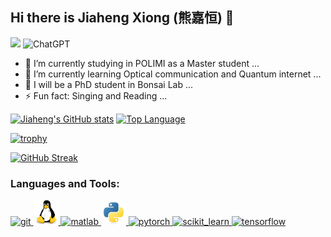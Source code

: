 ## Hi there is Jiaheng Xiong (熊嘉恒) 👋

![](https://komarev.com/ghpvc/?username=jiahengxiong&color=blue)
![ChatGPT](https://img.shields.io/badge/chatGPT-74aa9c?style=for-the-badge&logo=openai&logoColor=one_dark)


<!--
**jiahengxiong/jiahengxiong** is a ✨ _special_ ✨ repository because its `README.md` (this file) appears on your GitHub profile.

Here are some ideas to get you started:

- 🔭 I’m currently working on ...
- 🌱 I’m currently learning ...
- 👯 I’m looking to collaborate on ...
- 🤔 I’m looking for help with ...
- 💬 Ask me about ...
- 📫 How to reach me: ...
- 😄 Pronouns: ...
- ⚡ Fun fact: ...
-->
- 🔭 I’m currently studying in POLIMI as a Master student ...
- 🌱 I’m currently learning Optical communication and Quantum internet ...
- 👯 I will be a PhD student in Bonsai Lab ...
- ⚡ Fun fact: Singing and Reading ...

[![Jiaheng's GitHub stats](https://github-readme-stats.vercel.app/api/?username=jiahengxiong&count_private=true&theme=one_dark_pro&show_icons=true&layout=compact&hide=prs&show_owner=true)](https://github.com/anuraghazra/github-readme-stats)
[![Top Language](https://github-readme-stats.vercel.app/api/top-langs/?username=jiahengxiong&count_private=true&theme=one_dark_pro&show_icons=true&layout=compact)](https://github.com/anuraghazra/github-readme-stats)

[![trophy](https://github-profile-trophy.vercel.app/?username=jiahengxiong&theme=onedark)](https://github.com/ryo-ma/github-profile-trophy)

[![GitHub Streak](https://streak-stats.demolab.com?user=jiahengxiong&theme=onedark)](https://git.io/streak-stats)



<h3 align="left">Languages and Tools:</h3>
<p align="left"> <a href="https://git-scm.com/" target="_blank" rel="noreferrer"> <img src="https://www.vectorlogo.zone/logos/git-scm/git-scm-icon.svg" alt="git" width="40" height="40"/> </a> <a href="https://www.linux.org/" target="_blank" rel="noreferrer"> <img src="https://raw.githubusercontent.com/devicons/devicon/master/icons/linux/linux-original.svg" alt="linux" width="40" height="40"/> </a> <a href="https://www.mathworks.com/" target="_blank" rel="noreferrer"> <img src="https://upload.wikimedia.org/wikipedia/commons/2/21/Matlab_Logo.png" alt="matlab" width="40" height="40"/> </a> <a href="https://www.python.org" target="_blank" rel="noreferrer"> <img src="https://raw.githubusercontent.com/devicons/devicon/master/icons/python/python-original.svg" alt="python" width="40" height="40"/> </a> <a href="https://pytorch.org/" target="_blank" rel="noreferrer"> <img src="https://www.vectorlogo.zone/logos/pytorch/pytorch-icon.svg" alt="pytorch" width="40" height="40"/> </a> <a href="https://scikit-learn.org/" target="_blank" rel="noreferrer"> <img src="https://upload.wikimedia.org/wikipedia/commons/0/05/Scikit_learn_logo_small.svg" alt="scikit_learn" width="40" height="40"/> </a> <a href="https://www.tensorflow.org" target="_blank" rel="noreferrer"> <img src="https://www.vectorlogo.zone/logos/tensorflow/tensorflow-icon.svg" alt="tensorflow" width="40" height="40"/> </a> </p>
